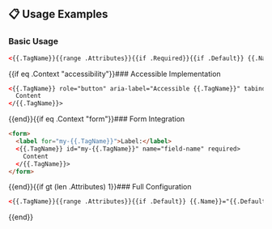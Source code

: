## 📋 Usage Examples

### Basic Usage
```html
<{{.TagName}}{{range .Attributes}}{{if .Required}}{{if .Default}} {{.Name}}="{{.Default}}"{{else if gt (len .Values) 0}} {{.Name}}="{{index .Values 0}}"{{else}} {{.Name}}="value"{{end}}{{end}}{{end}}></{{.TagName}}>
```

{{if eq .Context "accessibility"}}### Accessible Implementation
```html
<{{.TagName}} role="button" aria-label="Accessible {{.TagName}}" tabindex="0">
  Content
</{{.TagName}}>
```

{{end}}{{if eq .Context "form"}}### Form Integration
```html
<form>
  <label for="my-{{.TagName}}">Label:</label>
  <{{.TagName}} id="my-{{.TagName}}" name="field-name" required>
    Content
  </{{.TagName}}>
</form>
```

{{end}}{{if gt (len .Attributes) 1}}### Full Configuration
```html
<{{.TagName}}{{range .Attributes}}{{if .Default}} {{.Name}}="{{.Default}}"{{else if gt (len .Values) 0}} {{.Name}}="{{index .Values 0}}"{{end}}{{end}}></{{.TagName}}>
```
{{end}}